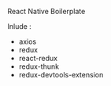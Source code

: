 React Native Boilerplate

Inlude :

- axios
- redux
- react-redux
- redux-thunk
- redux-devtools-extension
